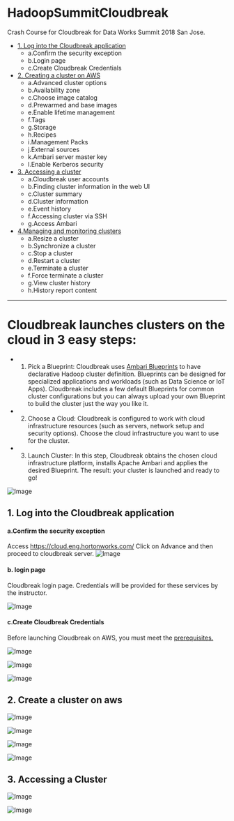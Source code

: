 # HadoopSummitCloudbreak
Crash Course for Cloudbreak for Data Works Summit 2018 San Jose.
- [1. Log into the Cloudbreak application](#1-log-into-the-cloudbreak-application)
  - a.Confirm the security exception
  - b.Login page
  - c.Create Cloudbreak Credentials
- [2. Creating a cluster on AWS](#2-create-a-cluster-on-aws)
  - a.Advanced cluster options
  - b.Availability zone
  - c.Choose image catalog
  - d.Prewarmed and base images
  - e.Enable lifetime management
  - f.Tags
  - g.Storage
  - h.Recipes
  - i.Management Packs
  - j.External sources
  - k.Ambari server master key
  - l.Enable Kerberos security
- [3. Accessing a cluster](#3-accessing-a-cluster)
  - a.Cloudbreak user accounts
  - b.Finding cluster information in the web UI
  - c.Cluster summary
  - d.Cluster information
  - e.Event history
  - f.Accessing cluster via SSH
  - g.Access Ambari
- [4.Managing and monitoring clusters](#4)
  - a.Resize a cluster
  - b.Synchronize a cluster
  - c.Stop a cluster
  - d.Restart a cluster
  - e.Terminate a cluster
  - f.Force terminate a cluster
  - g.View cluster history
  - h.History report content
  
---------------

# Cloudbreak launches clusters on the cloud in 3 easy steps:
  - 1. Pick a Blueprint: Cloudbreak uses [Ambari Blueprints](https://cwiki.apache.org/confluence/display/AMBARI/Blueprints)  to have declarative Hadoop cluster definition. Blueprints can be designed for specialized applications and workloads (such as Data Science or IoT Apps). Cloudbreak includes a few default Blueprints for common cluster configurations but you can always upload your own Blueprint to build the cluster just the way you like it.
  - 2. Choose a Cloud: Cloudbreak is configured to work with cloud infrastructure resources (such as servers, network setup and security options). Choose the cloud infrastructure you want to use for the cluster.
  - 3. Launch Cluster: In this step, Cloudbreak obtains the chosen cloud infrastructure platform, installs Apache Ambari and applies the desired Blueprint. The result: your cluster is launched and ready to go!

  ![Image](https://github.com/purn1mak/HadoopSummitCloudbreak/blob/master/3EasySteps.png)

## 1. Log into the Cloudbreak application

#### a.Confirm the security exception
Access https://cloud.eng.hortonworks.com/ 
Click on Advance and then proceed to cloudbreak server.
  ![Image](https://github.com/purn1mak/HadoopSummitCloudbreak/blob/master/AdvancedConnectionWarning.png)
  
#### b. login page
Cloudbreak login page. Credentials will be provided for these services by the instructor. 

  ![Image](https://github.com/purn1mak/HadoopSummitCloudbreak/blob/master/CB_login.png)

#### c.Create Cloudbreak Credentials
Before launching Cloudbreak on AWS, you must meet the [prerequisites.](aws_prerequisites.md)

  ![Image](https://github.com/purn1mak/HadoopSummitCloudbreak/blob/master/Credentials_1.png)

  ![Image](https://github.com/purn1mak/HadoopSummitCloudbreak/blob/master/Credentials_2.png)

  ![Image](https://github.com/purn1mak/HadoopSummitCloudbreak/blob/master/Credentials_3.png)


## 2. Create a cluster on aws


  ![Image](https://github.com/purn1mak/HadoopSummitCloudbreak/blob/master/CC_1.png)

  ![Image](https://github.com/purn1mak/HadoopSummitCloudbreak/blob/master/CC_2.png)

  ![Image](https://github.com/purn1mak/HadoopSummitCloudbreak/blob/master/CC_3.png)

  ![Image](https://github.com/purn1mak/HadoopSummitCloudbreak/blob/master/CC_4.png)


## 3. Accessing a Cluster

  ![Image](https://github.com/purn1mak/HadoopSummitCloudbreak/blob/master/ClusterInfo.png)

  ![Image](https://github.com/purn1mak/HadoopSummitCloudbreak/blob/master/ConnectionWarning.png)
